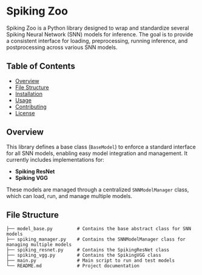 # Spiking Zoo

Spiking Zoo is a Python library designed to wrap and standardize several Spiking Neural Network (SNN) models for inference. The goal is to provide a consistent interface for loading, preprocessing, running inference, and postprocessing across various SNN models.

## Table of Contents
- [Overview](#overview)
- [File Structure](#file-structure)
- [Installation](#installation)
- [Usage](#usage)
- [Contributing](#contributing)
- [License](#license)


## Overview

This library defines a base class (`BaseModel`) to enforce a standard interface for all SNN models, enabling easy model integration and management. It currently includes implementations for:
- **Spiking ResNet**
- **Spiking VGG**

These models are managed through a centralized `SNNModelManager` class, which can load, run, and manage multiple models.

## File Structure

```plaintext
├── model_base.py         # Contains the base abstract class for SNN models
├── spiking_manager.py    # Contains the SNNModelManager class for managing multiple models
├── spiking_resnet.py     # Contains the SpikingResNet class
├── spiking_vgg.py        # Contains the SpikingVGG class
├── main.py               # Main script to run and test models
└── README.md             # Project documentation



